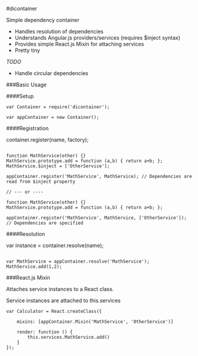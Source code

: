 #dicontainer

Simple dependency container

- Handles resolution of dependencies
- Understands Angular.js providers/services (requires $inject syntax)
- Provides simple React.js Mixin for attaching services
- Pretty tiny

*TODO*

- Handle circular dependencies


###Basic Usage

####Setup

```
var Container = require('dicontainer');

var appContainer = new Container();
```

####Registration

container.register(name, factory);

```

function MathService(other) {}
MathService.prototype.add = function (a,b) { return a+b; };
MathService.$inject = ['OtherService']; 

appContainer.register('MathService', MathService); // Dependencies are read from $inject property

// --- or ----

function MathService(other) {}
MathService.prototype.add = function (a,b) { return a+b; };

appContainer.register('MathService', MathService, ['OtherService']); // Dependencies are specified

```

####Resolution

var instance = container.resolve(name);

```

var MathService = appContainer.resolve('MathService');
MathService.add(1,2);

```


###React.js Mixin

Attaches service instances to a React class.

Service instances are attached to this.services

```
var Calculator = React.createClass({
	
	mixins: [appContainer.Mixin('MathService', 'OtherService')]

	render: function () {
		this.services.MathService.add()
	}
});
```
